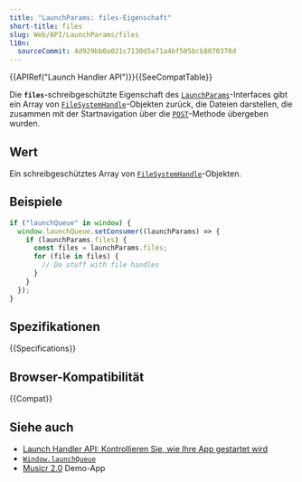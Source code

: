 ```yaml
---
title: "LaunchParams: files-Eigenschaft"
short-title: files
slug: Web/API/LaunchParams/files
l10n:
  sourceCommit: 4d929bb0a021c7130d5a71a4bf505bcb8070378d
---
```


{{APIRef("Launch Handler API")}}{{SeeCompatTable}}

Die **`files`**-schreibgeschützte Eigenschaft des [`LaunchParams`](/de/docs/Web/API/LaunchParams)-Interfaces gibt ein Array von [`FileSystemHandle`](/de/docs/Web/API/FileSystemHandle)-Objekten zurück, die Dateien darstellen, die zusammen mit der Startnavigation über die [`POST`](/de/docs/Web/HTTP/Reference/Methods/POST)-Methode übergeben wurden.

## Wert

Ein schreibgeschütztes Array von [`FileSystemHandle`](/de/docs/Web/API/FileSystemHandle)-Objekten.

## Beispiele

```js
if ("launchQueue" in window) {
  window.launchQueue.setConsumer((launchParams) => {
    if (launchParams.files) {
      const files = launchParams.files;
      for (file in files) {
        // Do stuff with file handles
      }
    }
  });
}
```

## Spezifikationen

{{Specifications}}

## Browser-Kompatibilität

{{Compat}}

## Siehe auch

- [Launch Handler API: Kontrollieren Sie, wie Ihre App gestartet wird](https://developer.chrome.com/docs/web-platform/launch-handler/)
- [`Window.launchQueue`](/de/docs/Web/API/Window/launchQueue)
- [Musicr 2.0](https://launch-handler.glitch.me/) Demo-App
